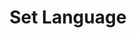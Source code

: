 ---
sidebar_position: 3
title: "Set Language"
sidebar_label: "Set Language"
description: "Configure system language in Alpine Linux platforms - set default language, manage language preferences, configure multilingual support, and customize language settings."
keywords:
  - "alpine language"
  - "system language"
  - "language settings"
  - "multilingual support"
  - "language configuration"
tags:
  - alpine
  - language
  - language-settings
  - multilingual
  - configuration
slug: /linux/alpine/configuration/locale-timezone/set-language
---